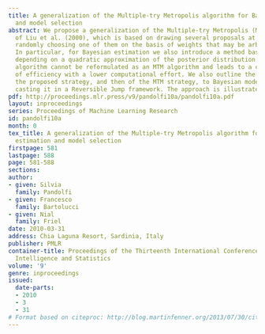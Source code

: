 ```yaml
---
title: A generalization of the Multiple-try Metropolis algorithm for Bayesian estimation
  and model selection
abstract: We propose a generalization of the Multiple-try Metropolis (MTM) algorithm
  of Liu et al. (2000), which is based on drawing several proposals at each step and
  randomly choosing one of them on the basis of weights that may be arbitrary chosen.
  In particular, for Bayesian estimation we also introduce a method based on weights
  depending on a quadratic approximation of the posterior distribution. The resulting
  algorithm cannot be reformulated as an MTM algorithm and leads to a comparable gain
  of efficiency with a lower computational effort. We also outline the extension of
  the proposed strategy, and then of the MTM strategy, to Bayesian model selection,
  casting it in a Reversible Jump framework. The approach is illustrated by real examples.
pdf: http://proceedings.mlr.press/v9/pandolfi10a/pandolfi10a.pdf
layout: inproceedings
series: Proceedings of Machine Learning Research
id: pandolfi10a
month: 0
tex_title: A generalization of the Multiple-try Metropolis algorithm for Bayesian
  estimation and model selection
firstpage: 581
lastpage: 588
page: 581-588
sections: 
author:
- given: Silvia
  family: Pandolfi
- given: Francesco
  family: Bartolucci
- given: Nial
  family: Friel
date: 2010-03-31
address: Chia Laguna Resort, Sardinia, Italy
publisher: PMLR
container-title: Proceedings of the Thirteenth International Conference on Artificial
  Intelligence and Statistics
volume: '9'
genre: inproceedings
issued:
  date-parts:
  - 2010
  - 3
  - 31
# Format based on citeproc: http://blog.martinfenner.org/2013/07/30/citeproc-yaml-for-bibliographies/
---
```

